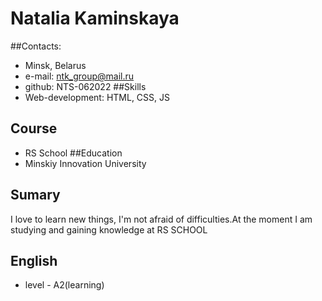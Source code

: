 # Natalia Kaminskaya

##Contacts:
* Minsk, Belarus
* e-mail: ntk_group@mail.ru
* github: NTS-062022
##Skills
* Web-development: HTML, CSS, JS
## Course
* RS School
##Education
* Minskiy Innovation University
## Sumary
I love to learn new things, I'm not afraid of difficulties.At the moment I am studying and gaining knowledge at RS SCHOOL
## English 
* level - A2(learning)
